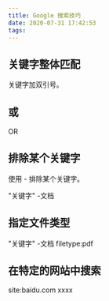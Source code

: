 ```yaml
---
title: Google 搜索技巧
date: 2020-07-31 17:42:53
tags:
---
```


## 关键字整体匹配

关键字加双引号。

## 或 

OR



## 排除某个关键字

使用 - 排除某个关键字。

"关键字" -文档

## 指定文件类型

"关键字" -文档 filetype:pdf

## 在特定的网站中搜索

site:baidu.com xxxx